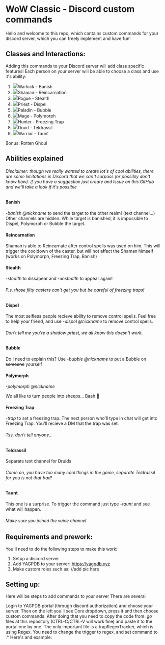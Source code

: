 # WoW Classic - Discord custom commands
Hello and welcome to this repo, which contains custom commands for your discord server, which you can freely implement and have fun!

## Classes and Interactions:
Adding this commands to your Discord server will add class specific features! Each person on your server will be able to choose a class and use it's ability:

1. ![](https://vignette.wikia.nocookie.net/wowwiki/images/9/94/Warlock_Icon.gif/revision/latest?cb=20070911030126)Warlock - Banish
2. ![](https://vignette.wikia.nocookie.net/wowwiki/images/9/98/Shaman_Icon.gif/revision/latest?cb=20070911030053)Shaman - Reincarnation 
3. ![](https://vignette.wikia.nocookie.net/wowwiki/images/3/38/Rogue_Icon.gif/revision/latest?cb=20070911030015)Rogue - Stealth
4. ![](https://vignette.wikia.nocookie.net/wowwiki/images/1/17/Priest_Icon.gif/revision/latest?cb=20070911025947)Priest - Dispel
5. ![](https://vignette.wikia.nocookie.net/wowwiki/images/a/a5/Paladin_Icon.gif/revision/latest?cb=20070911025906)Paladin - Bubble
6. ![](https://vignette.wikia.nocookie.net/wowwiki/images/0/07/Mage_Icon.gif/revision/latest?cb=20070911025832)Mage - Polymorph
7. ![](https://vignette.wikia.nocookie.net/wowwiki/images/b/b6/Hunter_Icon.gif/revision/latest?cb=20070911025740)Hunter - Freezing Trap
8. ![](https://vignette.wikia.nocookie.net/wowwiki/images/6/6b/Druid_Icon.gif/revision/latest?cb=20070911025603)Druid - Teldrassil
9. ![](https://vignette.wikia.nocookie.net/wowwiki/images/b/bc/Warrior_Icon.gif/revision/latest?cb=20070911030206)Warrior - Taunt

Bonus: Rotten Ghoul

## Abilities explained
###### Disclaimer: though we really wanted to create lot's of cool abilities, there are some limitations in Discord that we can't surpass (or possibly don't know how). If you have a suggestion just create and Issue on this GitHub and we'll take a look if it's possible
#### Banish
*-banish @nickname* to send the target to the other realm! (text channel...) Other channels are hidden. While target is banished, it is impossible to Dispel, Polymorph or Bubble the target.
#### Reincarnation
Shaman is able to Reincarnate after control spells was used on him. This will trigger the cooldown of the caster, but will not affect the Shaman himself (works on Polymorph, Freezing Trap, Banish)
#### Stealth
*-stealth* to dissapear and *-unstealth* to appear again! 
###### P.s. those filty casters can't get you but be careful of freezing traps!
#### Dispel
The most selfless people recieve ability to remove control spells. Feel free to help your friend, and use *-dispel @nickname* to remove control spells.
###### Don't tell me you're a shadow priest, we all know this doesn't work.
#### Bubble
Do I need to explain this? Use *-bubble @nickname* to put a Bubble on ~~someone~~ yourself
#### Polymorph
*-polymorph @nickname*

We all like to turn people into sheeps... Baah :sheep:
#### Freezing Trap
*-trap* to set a freezing trap. 
The next person who'll type in chat will get into Freezing Trap. You'll recieve a DM that the trap was set. 
###### Tss, don't tell anyone...
#### Teldrassil
Separate text channel for Druids
###### Come on, you have too many cool things in the game, separate Teldrassil for you is not that bad!
#### Taunt
This one is a surprise. To trigger the command just type *-taunt* and see what will happen.
###### Make sure you joined the voice channel

## Requirements and prework:
You'll need to do the following steps to make this work:
1. Setup a discord server
2. Add YAGPDB to your server: https://yagpdb.xyz
3. Make custom roles such as:
//add pic here

## Setting up:
Here will be steps to add commands to your server
There are several 

Login to YAGPDB portal (through discord authorization) and choose your server. Then on the left you'll see Core dropdown, press it and then choose custom commands. After doing that you need to copy the code from *.go* files at this repository (CTRL-C/CTRL-V will work fine) and paste it to the portal one by one. 
The only important file is a trapRegexTracker, which is using Regex. You need to change the trigger to regex, and set command to .*
Here's and example:

